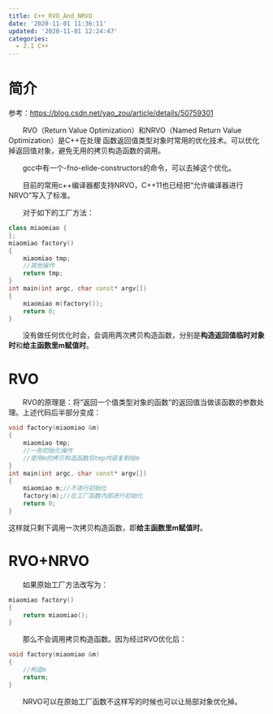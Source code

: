 ```yaml
---
title: C++_RVO_And_NRVO
date: '2020-11-01 11:36:11'
updated: '2020-11-01 12:24:47'
categories:
  - 2.1 C++
---
```

# 简介

参考：<https://blog.csdn.net/yao_zou/article/details/50759301>

　　RVO（Return Value Optimization）和NRVO（Named Return Value Optimization）是C++在处理 函数返回值类型对象时常用的优化技术。可以优化掉返回值对象，避免无用的拷贝构造函数的调用。

　　gcc中有一个-fno-elide-constructors的命令，可以去掉这个优化。

　　目前的常用c++编译器都支持NRVO，C++11也已经把“允许编译器进行NRVO”写入了标准。

　　对于如下的工厂方法：

```cpp
class miaomiao {
};
miaomiao factory()
{
    miaomiao tmp;
    //其他操作
    return tmp;
}
int main(int argc, char const* argv[])
{
    miaomiao m(factory());
    return 0;
}
```

　　没有做任何优化时会，会调用两次拷贝构造函数，分别是**构造返回值临时对象时**和**给主函数里m赋值时**。

# RVO

　　RVO的原理是：将“返回一个值类型对象的函数”的返回值当做该函数的参数处理。上述代码后半部分变成：

```cpp
void factory(miaomiao &m)
{
    miaomiao tmp;
    //一些初始化操作
    //使用m的拷贝构造函数将tmp内容复制给m
}
int main(int argc, char const* argv[])
{
    miaomiao m;//不进行初始化
    factory(m);//在工厂函数内部进行初始化
    return 0;
}
```

这样就只剩下调用一次拷贝构造函数，即**给主函数里m赋值时**。

# RVO+NRVO

　　如果原始工厂方法改写为：

```cpp
miaomiao factory()
{
	return miaomiao();
}
```

　　那么不会调用拷贝构造函数。因为经过RVO优化后：

```cpp
void factory(miaomiao &m)
{
    //构造m
    return;
}
```

　　NRVO可以在原始工厂函数不这样写的时候也可以让局部对象优化掉。
